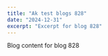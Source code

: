 ```yaml
---
title: "Ak test blogs 828"
date: "2024-12-31"
excerpt: "Excerpt for blog 828"
---
```


Blog content for blog 828